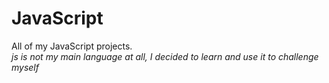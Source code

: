 # JavaScript
All of my JavaScript projects.  
*js is not my main language at all, I decided to learn and use it to challenge myself*
